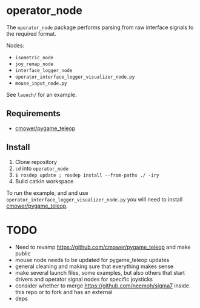 # operator_node

The `operator_node` package performs parsing from raw interface signals to the required format.

Nodes:
* `isometric_node`
* `joy_remap_node`
* `interface_logger_node`
* `operator_interface_logger_visualizer_node.py`
* `mouse_input_node.py`

See `launch/` for an example.

## Requirements

* [cmower/pygame_teleop](https://github.com/cmower/pygame_teleop)

## Install

1. Clone repository
1. `cd` into `operator_node`
1. `$ rosdep update ; rosdep install --from-paths ./ -iry`
1. Build catkin workspace

To run the example, and and use `operator_interface_logger_visualizer_node.py` you will need to install [cmower/pygame_teleop](https://github.com/cmower/pygame_teleop).


# TODO

* Need to revamp https://github.com/cmower/pygame_teleop and make public
* mouse node needs to be updated for pygame_teleop updates
* general cleaning and making sure that everything makes sense
* make several launch files, some examples, but also others that start drivers and operator signal nodes for specific joysticks
* consider whether to merge https://github.com/neemoh/sigma7 inside this repo or to fork and has an external
* deps
